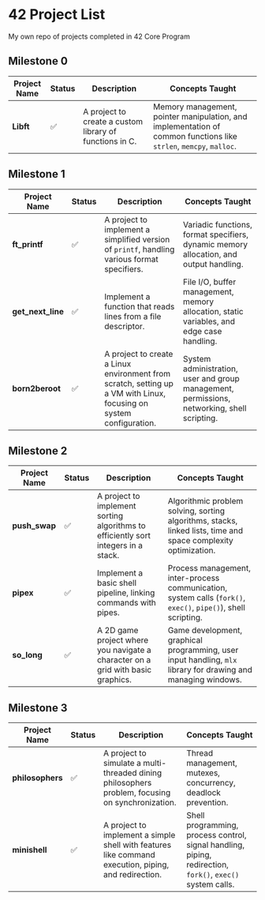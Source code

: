 # 42 Project List

My own repo of projects completed in 42 Core Program

## Milestone 0

| Project Name | Status | Description | Concepts Taught |
|--------------|--------|-------------|-----------------|
| **Libft**    |   ✅   | A project to create a custom library of functions in C. | Memory management, pointer manipulation, and implementation of common functions like `strlen`, `memcpy`, `malloc`. |

## Milestone 1

| Project Name        | Status | Description | Concepts Taught |
|---------------------|--------|-------------|-----------------|
| **ft_printf**       |   ✅   | A project to implement a simplified version of `printf`, handling various format specifiers. | Variadic functions, format specifiers, dynamic memory allocation, and output handling. |
| **get_next_line**   |   ✅   | Implement a function that reads lines from a file descriptor. | File I/O, buffer management, memory allocation, static variables, and edge case handling. |
| **born2beroot**     |   ✅   | A project to create a Linux environment from scratch, setting up a VM with Linux, focusing on system configuration. | System administration, user and group management, permissions, networking, shell scripting. |

## Milestone 2

| Project Name        | Status | Description | Concepts Taught |
|---------------------|--------|-------------|-----------------|
| **push_swap**       |   ✅   | A project to implement sorting algorithms to efficiently sort integers in a stack. | Algorithmic problem solving, sorting algorithms, stacks, linked lists, time and space complexity optimization. |
| **pipex**           |   ✅   | Implement a basic shell pipeline, linking commands with pipes. | Process management, inter-process communication, system calls (`fork()`, `exec()`, `pipe()`), shell scripting. |
| **so_long**         |   ✅   | A 2D game project where you navigate a character on a grid with basic graphics. | Game development, graphical programming, user input handling, `mlx` library for drawing and managing windows. |

## Milestone 3

| Project Name        | Status | Description | Concepts Taught |
|---------------------|--------|-------------|-----------------|
| **philosophers**    |   ✅   | A project to simulate a multi-threaded dining philosophers problem, focusing on synchronization. | Thread management, mutexes, concurrency, deadlock prevention. |
| **minishell**       |   ✅  | A project to implement a simple shell with features like command execution, piping, and redirection. | Shell programming, process control, signal handling, piping, redirection, `fork()`, `exec()` system calls. |
